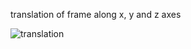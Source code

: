 translation of frame along x, y and z axes


![translation](https://user-images.githubusercontent.com/95967684/226155969-355b5525-358d-42bc-827a-e51cde32e40e.gif)
